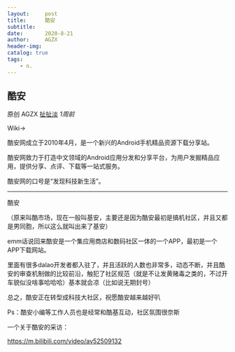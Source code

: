 ```yaml
---
layout:     post
title:      酷安
subtitle:   
date:       2020-8-21
author:     AGZX
header-img: 
catalog: true
tags:
    - n.
---
```


## 酷安

原创 AGZX [扯扯淡](javascript:void(0);) *1周前*

Wiki→

酷安网成立于2010年4月，是一个新兴的Android手机精品资源下载分享站。

酷安网致力于打造中文领域的Android应用分发和分享平台，为用户发掘精品应用，提供分享、点评、下载等一站式服务。

酷安网的口号是“发现科技新生活”。

------



酷安

（原来叫酷市场，现在一般叫基安，主要还是因为酷安最初是搞机社区，并且又都是男同胞，所以这么就叫出来了基安）

emm话说回来酷安是一个集应用商店和数码社区一体的一个APP，最初是一个APP下载网站。

里面有很多dalao开发者都入驻了，并且活跃的人数也非常多，动态不断，并且酷安的审查机制做的比较前沿，触犯了社区规范（就是不让发黄赌毒之类的，不过开车貌似没啥事哈哈哈）基本就会凉（比如说无期封号）

总之，酷安正在转型成科技大社区，祝愿酷安越来越好叭

Ps：酷安小编等工作人员也是经常和酷基互动，社区氛围很奈斯

一个关于酷安的采访：

https://m.bilibili.com/video/av52509132

